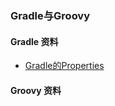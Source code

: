 ### Gradle与Groovy


#### Gradle 资料
- [Gradle的Properties](http://blog.csdn.net/eastlhu/article/details/50206287)


#### Groovy 资料

